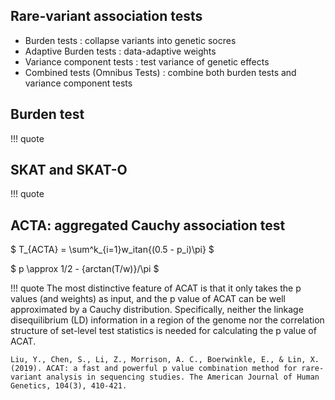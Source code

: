 

## Rare-variant association tests

- Burden tests : collapse variants into genetic socres
- Adaptive Burden tests : data-adaptive weights
- Variance component tests : test variance of genetic effects
- Combined tests (Omnibus Tests) : combine both burden tests and variance component tests


## Burden test

!!! quote

## SKAT and SKAT-O

!!! quote

## ACTA: aggregated Cauchy association test

$
T_{ACTA} = \sum^k_{i=1}w_itan\{(0.5 - p_i)\pi\} 
$

$
p \approx 1/2 - {arctan(T/w)}/\pi
$

!!! quote
    The most distinctive feature of ACAT is that it only takes the p values (and weights) as input, and the p value of ACAT can be well approximated by a Cauchy distribution. Specifically, neither the linkage disequilibrium (LD) information in a region of the genome nor the correlation structure of set-level test statistics is needed for calculating the p value of ACAT.

    Liu, Y., Chen, S., Li, Z., Morrison, A. C., Boerwinkle, E., & Lin, X. (2019). ACAT: a fast and powerful p value combination method for rare-variant analysis in sequencing studies. The American Journal of Human Genetics, 104(3), 410-421.